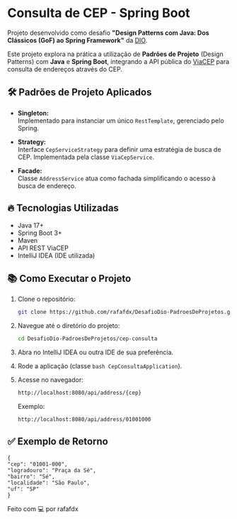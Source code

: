 # Consulta de CEP - Spring Boot

Projeto desenvolvido como desafio **"Design Patterns com Java: Dos Clássicos (GoF) ao Spring Framework"** da [DIO](https://web.dio.me).

Este projeto explora na prática a utilização de **Padrões de Projeto** (Design Patterns) com **Java** e **Spring Boot**, integrando a API pública do [ViaCEP](https://viacep.com.br/) para consulta de endereços através do CEP.

## 🛠 Padrões de Projeto Aplicados

- **Singleton:**  
  Implementado para instanciar um único `RestTemplate`, gerenciado pelo Spring.

- **Strategy:**  
  Interface `CepServiceStrategy` para definir uma estratégia de busca de CEP. Implementada pela classe `ViaCepService`.

- **Facade:**  
  Classe `AddressService` atua como fachada simplificando o acesso à busca de endereço.

## 🔥 Tecnologias Utilizadas

- Java 17+
- Spring Boot 3+
- Maven
- API REST ViaCEP
- IntelliJ IDEA (IDE utilizada)

## 📚 Como Executar o Projeto

1. Clone o repositório:
   ```bash
   git clone https://github.com/rafafdx/DesafioDio-PadroesDeProjetos.git
    ```

2. Navegue até o diretório do projeto:
   ```bash
   cd DesafioDio-PadroesDeProjetos/cep-consulta
    ```
3. Abra no IntelliJ IDEA ou outra IDE de sua preferência.
    
4. Rode a aplicação (classe ```bash CepConsultaApplication```).

5. Acesse no navegador:
   ```bash
   http://localhost:8080/api/address/{cep}
    ```
    Exemplo:
    ```bash
   http://localhost:8080/api/address/01001000
    ```

## ✅ Exemplo de Retorno
     
    {
    "cep": "01001-000",
    "logradouro": "Praça da Sé",
    "bairro": "Sé",
    "localidade": "São Paulo",
    "uf": "SP"
    }

Feito com 💻 por rafafdx
